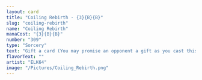 ```yaml
---
layout: card
title: "Coiling Rebirth - {3}{B}{B}"
slug: "coiling-rebirth"
name: "Coiling Rebirth"
manaCost: "{3}{B}{B}"
number: "309"
type: "Sorcery"
text: "Gift a card (You may promise an opponent a gift as you cast this spell. If you do, they draw a card before its other effects.)\nReturn target creature card from your graveyard to the battlefield. Then if the gift was promised and that creature isn't legendary, create a token that's a copy of that creature, except it's 1/1."
flavorText: ""
artist: "ELK64"
image: "/Pictures/Coiling_Rebirth.png"
---
```


